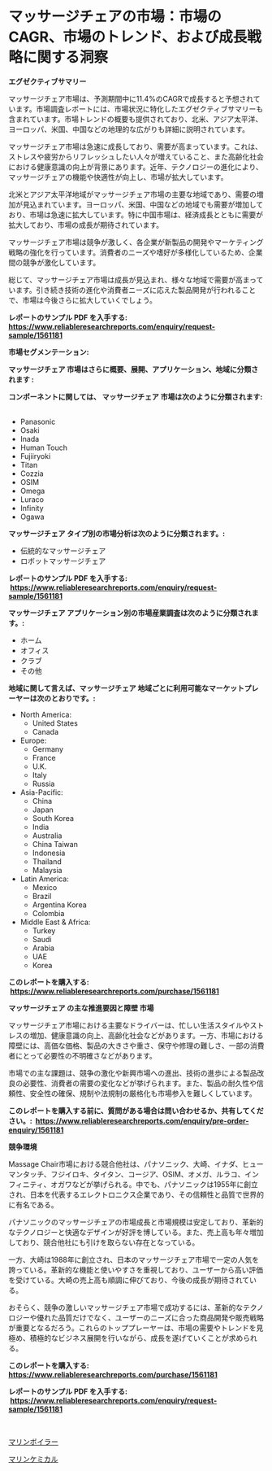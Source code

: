 <p><h1>マッサージチェアの市場：市場のCAGR、市場のトレンド、および成長戦略に関する洞察</h1></p><p><strong>エグゼクティブサマリー</strong></p>
<p><p>マッサージチェア市場は、予測期間中に11.4%のCAGRで成長すると予想されています。市場調査レポートには、市場状況に特化したエグゼクティブサマリーも含まれています。市場トレンドの概要も提供されており、北米、アジア太平洋、ヨーロッパ、米国、中国などの地理的な広がりも詳細に説明されています。</p><p>マッサージチェア市場は急速に成長しており、需要が高まっています。これは、ストレスや疲労からリフレッシュしたい人々が増えていること、また高齢化社会における健康意識の向上が背景にあります。近年、テクノロジーの進化により、マッサージチェアの機能や快適性が向上し、市場が拡大しています。</p><p>北米とアジア太平洋地域がマッサージチェア市場の主要な地域であり、需要の増加が見込まれています。ヨーロッパ、米国、中国などの地域でも需要が増加しており、市場は急速に拡大しています。特に中国市場は、経済成長とともに需要が拡大しており、市場の成長が期待されています。</p><p>マッサージチェア市場は競争が激しく、各企業が新製品の開発やマーケティング戦略の強化を行っています。消費者のニーズや嗜好が多様化しているため、企業間の競争が激化しています。</p><p>総じて、マッサージチェア市場は成長が見込まれ、様々な地域で需要が高まっています。引き続き技術の進化や消費者ニーズに応えた製品開発が行われることで、市場は今後さらに拡大していくでしょう。</p></p>
<p><strong>レポートのサンプル PDF を入手する: <a href="https://www.reliableresearchreports.com/enquiry/request-sample/1561181">https://www.reliableresearchreports.com/enquiry/request-sample/1561181</a></strong></p>
<p><strong>市場セグメンテーション:</strong></p>
<p><strong> マッサージチェア 市場はさらに概要、展開、アプリケーション、地域に分類されます :</strong></p>
<p><strong>コンポーネントに関しては、 マッサージチェア 市場は次のように分類されます: &nbsp;</strong></p>
<p><ul><li>Panasonic</li><li>Osaki</li><li>Inada</li><li>Human Touch</li><li>Fujiiryoki</li><li>Titan</li><li>Cozzia</li><li>OSIM</li><li>Omega</li><li>Luraco</li><li>Infinity</li><li>Ogawa</li></ul></p>
<p><strong> マッサージチェア タイプ別の市場分析は次のように分類されます。:</strong></p>
<p><ul><li>伝統的なマッサージチェア</li><li>ロボットマッサージチェア</li></ul></p>
<p><strong>レポートのサンプル PDF を入手する: &nbsp;<a href="https://www.reliableresearchreports.com/enquiry/request-sample/1561181">https://www.reliableresearchreports.com/enquiry/request-sample/1561181</a></strong></p>
<p><strong> マッサージチェア アプリケーション別の市場産業調査は次のように分類されます。:</strong></p>
<p><ul><li>ホーム</li><li>オフィス</li><li>クラブ</li><li>その他</li></ul></p>
<p><strong>地域に関して言えば、マッサージチェア 地域ごとに利用可能なマーケットプレーヤーは次のとおりです。:</strong></p>
<p><ul>
    <li>
        North America:
        <ul>
            <li>United States</li>
            <li>Canada</li>
        </ul>
    </li>
    <li>
        Europe:
        <ul>
            <li>Germany</li>
            <li>France</li>
            <li>U.K.</li>
            <li>Italy</li>
            <li>Russia</li>
        </ul>
    </li>
    <li>
        Asia-Pacific:
        <ul>
            <li>China</li>
            <li>Japan</li>
            <li>South Korea</li>
            <li>India</li>
            <li>Australia</li>
            <li>China Taiwan</li>
            <li>Indonesia</li>
            <li>Thailand</li>
            <li>Malaysia</li>
        </ul>
    </li>
    <li>
        Latin America:
        <ul>
            <li>Mexico</li>
            <li>Brazil</li>
            <li>Argentina Korea</li>
            <li>Colombia</li>
        </ul>
    </li>
    <li>
        Middle East & Africa:
        <ul>
            <li>Turkey</li>
            <li>Saudi</li>
            <li>Arabia</li>
            <li>UAE</li>
            <li>Korea</li>
        </ul>
    </li>
    </ul></p>
<p><strong>このレポートを購入する: &nbsp;<a href="https://www.reliableresearchreports.com/purchase/1561181">https://www.reliableresearchreports.com/purchase/1561181</a></strong></p>
<p><strong>マッサージチェア の主な推進要因と障壁 市場</strong></p>
<p><p>マッサージチェア市場における主要なドライバーは、忙しい生活スタイルやストレスの増加、健康意識の向上、高齢化社会などがあります。一方、市場における障壁には、高価な価格、製品の大きさや重さ、保守や修理の難しさ、一部の消費者にとって必要性の不明確さなどがあります。</p><p>市場での主な課題は、競争の激化や新興市場への進出、技術の進歩による製品改良の必要性、消費者の需要の変化などが挙げられます。また、製品の耐久性や信頼性、安全性の確保、規制や法規制の厳格化も市場参入を難しくしています。</p></p>
<p><strong>このレポートを購入する前に、質問がある場合は問い合わせるか、共有してください。:&nbsp; <a href="https://www.reliableresearchreports.com/enquiry/pre-order-enquiry/1561181">https://www.reliableresearchreports.com/enquiry/pre-order-enquiry/1561181</a></strong></p>
<p><strong>競争環境</strong></p>
<p><p>Massage Chair市場における競合他社は、パナソニック、大崎、イナダ、ヒューマンタッチ、フジイロキ、タイタン、コージア、OSIM、オメガ、ルラコ、インフィニティ、オガワなどが挙げられる。中でも、パナソニックは1955年に創立され、日本を代表するエレクトロニクス企業であり、その信頼性と品質で世界的に有名である。 </p><p>パナソニックのマッサージチェアの市場成長と市場規模は安定しており、革新的なテクノロジーと快適なデザインが好評を博している。また、売上高も年々増加しており、競合他社にも引けを取らない存在となっている。</p><p>一方、大崎は1988年に創立され、日本のマッサージチェア市場で一定の人気を誇っている。革新的な機能と使いやすさを重視しており、ユーザーから高い評価を受けている。大崎の売上高も順調に伸びており、今後の成長が期待されている。</p><p>おそらく、競争の激しいマッサージチェア市場で成功するには、革新的なテクノロジーや優れた品質だけでなく、ユーザーのニーズに合った商品開発や販売戦略が重要となるだろう。これらのトッププレーヤーは、市場の需要やトレンドを見極め、積極的なビジネス展開を行いながら、成長を遂げていくことが求められる。</p></p>
<p><strong>このレポートを購入する: &nbsp; <a href="https://www.reliableresearchreports.com/purchase/1561181">https://www.reliableresearchreports.com/purchase/1561181</a></strong></p>
<p><strong>レポートのサンプル PDF を入手する: &nbsp;<a href="https://www.reliableresearchreports.com/enquiry/request-sample/1561181">https://www.reliableresearchreports.com/enquiry/request-sample/1561181</a></strong><strong></strong></p>
<p>&nbsp;</p>
<p><p><a href="https://github.com/laurenreichert/Market-Research-Report-List-1/blob/main/59583255884.md">マリンボイラー</a></p><p><a href="https://github.com/RodHoppe07/Market-Research-Report-List-1/blob/main/56898265885.md">マリンケミカル</a></p></p>